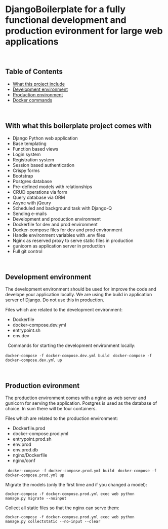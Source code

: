 
# DjangoBoilerplate for a fully functional development and production evironment for large web applications

&nbsp;

## Table of Contents

- [What this project include](#projectinclude)
- [Development environment](#development)
- [Production environment](#production)
- [Docker commands](#contributing)

&nbsp;

## With what this boilerplate project comes with

- Django Python web application
- Base templating
- Function based views
- Login system
- Registration system 
- Session based authentication
- Crispy forms
- Bootstrap 
- Postgres database
- Pre-defined models with relationships
- CRUD operations via form
- Query database via ORM 
- Async with jQeury
- Scheduled and background task with Django-Q
- Sending e-mails 
&nbsp;
- Development and production environment 
- Dockerfile for dev and prod environment
- Docker-compose files for dev and prod environment
- Handle environment variables with .env files
- Nginx as reserved proxy to serve static files in production
- gunicorn as application server in production
&nbsp;
- Full git control 



&nbsp;

## Development environment

The development environment should be used for improve the code and develope your application locally.
We are using the build in application server of Django. Do not use this in production.

Files which are related to the development environment:

- Dockerfile
- docker-compose.dev.yml
- entrypoint.sh
- env.dev

&nbsp;
Commands for starting the development environment locally:

<code>docker-compose -f docker-compose.dev.yml build</code>
&nbsp;
<code>docker-compose -f docker-compose.dev.yml up</code>


&nbsp;
## Production evironment

The production environment comes with a nginx as web server and gunicorn for serving the application. 
Postgres is used as the database of choice. In sum there will be four containers. 

Files which are related to the production environment:

- Dockerfile.prod
- docker-compose.prod.yml
- entrypoint.prod.sh
- env.prod
- env.prod.db
- nginx/Dockerfile
- nginx/conf

&nbsp;
<code>docker-compose -f docker-compose.prod.yml build</code>
&nbsp;
<code>docker-compose -f docker-compose.prod.yml up</code>

Migrate the models (only the first time and if you changed a model):

<code>docker-compose -f docker-compose.prod.yml exec web python manage.py migrate --noinput </code>

Collect all static files so that the nginx can serve them:

<code>docker-compose -f docker-compose.prod.yml exec web python manage.py collectstatic --no-input --clear </code>
